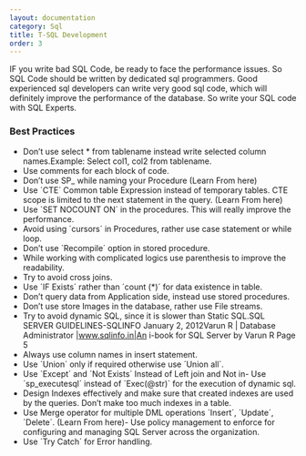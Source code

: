 ```yaml
---
layout: documentation
category: Sql
title: T-SQL Development
order: 3
---
```


IF you write bad SQL Code, be ready to face the performance issues. So SQL Code should be written by dedicated sql programmers. Good experienced sql developers can write very good sql code, which will definitely improve the performance of the database. So write your SQL code with SQL Experts.

### Best Practices

  - Don’t use select * from tablename instead write selected column names.Example: Select col1, col2 from tablename.
  - Use comments for each block of code.
  - Don’t use SP_ while naming your Procedure (Learn From here)
  - Use ´CTE´ Common table Expression instead of temporary tables. CTE scope is limited to the next statement in the query. (Learn From here)
  - Use ´SET NOCOUNT ON´ in the procedures. This will really improve the performance.
  - Avoid using ´cursors´ in Procedures, rather use case statement or while loop.
  - Don’t use ´Recompile´ option in stored procedure.
  - While working with complicated logics use parenthesis to improve the readability.
  - Try to avoid cross joins.
  - Use ´IF Exists´ rather than ´count (*)´ for data existence in table.
  - Don’t query data from Application side, instead use stored procedures.
  - Don’t use store Images in the database, rather use File streams.
  - Try to avoid dynamic SQL, since it is slower than Static SQL.SQL SERVER GUIDELINES-SQLINFO January 2, 2012Varun R | Database Administrator |www.sqlinfo.in|An i-book for SQL Server by Varun R Page 5
  - Always use column names in insert statement.
  - Use ´Union´ only if required otherwise use ´Union all´.
  - Use ´Except´ and ´Not Exists´ Instead of Left join and Not in- Use ´sp_executesql´ instead of ´Exec(@str)´ for the execution of dynamic sql.
  - Design Indexes effectively and make sure that created indexes are used by the queries. Don’t make too much indexes in a table.
  - Use Merge operator for multiple DML operations ´Insert´, ´Update´, ´Delete´. (Learn From here)- Use policy management to enforce for configuring and managing SQL Server across the organization.
  - Use ´Try Catch´ for Error handling.
